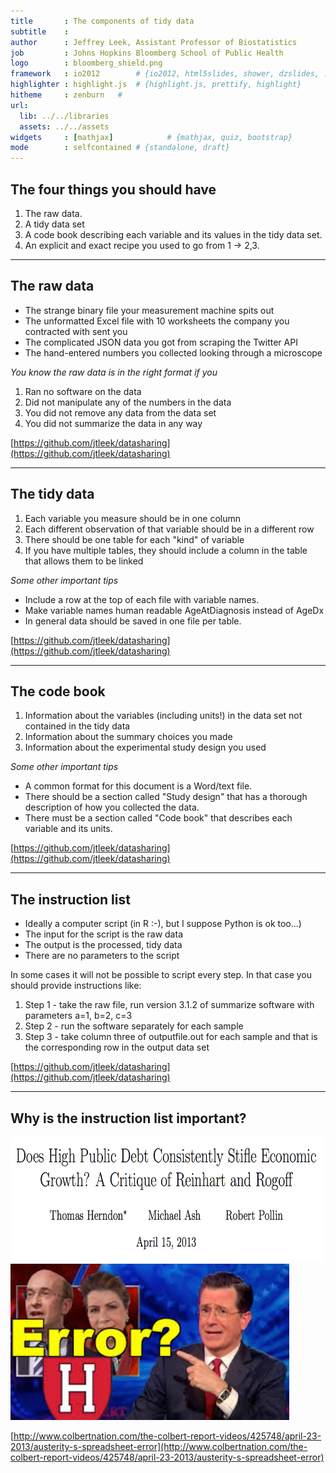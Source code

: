 ```yaml
---
title       : The components of tidy data
subtitle    : 
author      : Jeffrey Leek, Assistant Professor of Biostatistics 
job         : Johns Hopkins Bloomberg School of Public Health
logo        : bloomberg_shield.png
framework   : io2012        # {io2012, html5slides, shower, dzslides, ...}
highlighter : highlight.js  # {highlight.js, prettify, highlight}
hitheme     : zenburn   # 
url:
  lib: ../../libraries
  assets: ../../assets
widgets     : [mathjax]            # {mathjax, quiz, bootstrap}
mode        : selfcontained # {standalone, draft}
---
```


## The four things you should have

1. The raw data.
2. A tidy data set
3. A code book describing each variable and its values in the tidy data set.
4. An explicit and exact recipe you used to go from 1 -> 2,3.

---

## The raw data


* The strange binary file your measurement machine spits out
* The unformatted Excel file with 10 worksheets the company you contracted with sent you
* The complicated JSON data you got from scraping the Twitter API
* The hand-entered numbers you collected looking through a microscope

_You know the raw data is in the right format if you_ 

1. Ran no software on the data
2. Did not manipulate any of the numbers in the data
3. You did not remove any data from the data set
4. You did not summarize the data in any way

[https://github.com/jtleek/datasharing](https://github.com/jtleek/datasharing)


---

## The tidy data

1. Each variable you measure should be in one column
2. Each different observation of that variable should be in a different row
3. There should be one table for each "kind" of variable
4. If you have multiple tables, they should include a column in the table that allows them to be linked

_Some other important tips_

* Include a row at the top of each file with variable names. 
* Make variable names human readable AgeAtDiagnosis instead of AgeDx
* In general data should be saved in one file per table.

[https://github.com/jtleek/datasharing](https://github.com/jtleek/datasharing)


---

## The code book

1. Information about the variables (including units!) in the data set not contained in the tidy data
2. Information about the summary choices you made
3. Information about the experimental study design you used


_Some other important tips_

* A common format for this document is a Word/text file. 
* There should be a section called "Study design" that has a thorough description of how you collected the data. 
* There must be a section called "Code book" that describes each variable and its units.


[https://github.com/jtleek/datasharing](https://github.com/jtleek/datasharing)


---

## The instruction list 

* Ideally a computer script (in R :-), but I suppose Python is ok too...)
* The input for the script is the raw data
* The output is the processed, tidy data
* There are no parameters to the script

In some cases it will not be possible to script every step. In that case you should provide instructions like: 

1. Step 1 - take the raw file, run version 3.1.2 of summarize software with parameters a=1, b=2, c=3
2. Step 2 - run the software separately for each sample
3. Step 3 - take column three of outputfile.out for each sample and that is the corresponding row in the output data set

[https://github.com/jtleek/datasharing](https://github.com/jtleek/datasharing)



---

## Why is the instruction list important? 

<img class=center src=../../assets/img/03_ObtainingData/rr.png height=200 />

<img class=center src=../../assets/img/03_ObtainingData/rrcolbert.jpeg height=250>


[http://www.colbertnation.com/the-colbert-report-videos/425748/april-23-2013/austerity-s-spreadsheet-error](http://www.colbertnation.com/the-colbert-report-videos/425748/april-23-2013/austerity-s-spreadsheet-error)
